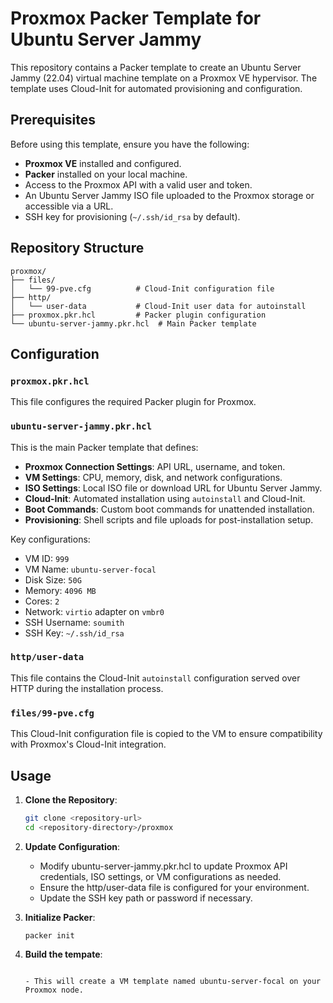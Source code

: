 # Proxmox Packer Template for Ubuntu Server Jammy

This repository contains a Packer template to create an Ubuntu Server Jammy (22.04) virtual machine template on a Proxmox VE hypervisor. The template uses Cloud-Init for automated provisioning and configuration.

## Prerequisites

Before using this template, ensure you have the following:

- **Proxmox VE** installed and configured.
- **Packer** installed on your local machine.
- Access to the Proxmox API with a valid user and token.
- An Ubuntu Server Jammy ISO file uploaded to the Proxmox storage or accessible via a URL.
- SSH key for provisioning (`~/.ssh/id_rsa` by default).

## Repository Structure

```
proxmox/
├── files/
│   └── 99-pve.cfg          # Cloud-Init configuration file
├── http/
│   └── user-data           # Cloud-Init user data for autoinstall
├── proxmox.pkr.hcl         # Packer plugin configuration
└── ubuntu-server-jammy.pkr.hcl  # Main Packer template
```


## Configuration

### `proxmox.pkr.hcl`

This file configures the required Packer plugin for Proxmox.

### `ubuntu-server-jammy.pkr.hcl`

This is the main Packer template that defines:

- **Proxmox Connection Settings**: API URL, username, and token.
- **VM Settings**: CPU, memory, disk, and network configurations.
- **ISO Settings**: Local ISO file or download URL for Ubuntu Server Jammy.
- **Cloud-Init**: Automated installation using `autoinstall` and Cloud-Init.
- **Boot Commands**: Custom boot commands for unattended installation.
- **Provisioning**: Shell scripts and file uploads for post-installation setup.

Key configurations:

- VM ID: `999`
- VM Name: `ubuntu-server-focal`
- Disk Size: `50G`
- Memory: `4096 MB`
- Cores: `2`
- Network: `virtio` adapter on `vmbr0`
- SSH Username: `soumith`
- SSH Key: `~/.ssh/id_rsa`

### `http/user-data`

This file contains the Cloud-Init `autoinstall` configuration served over HTTP during the installation process.

### `files/99-pve.cfg`

This Cloud-Init configuration file is copied to the VM to ensure compatibility with Proxmox's Cloud-Init integration.

## Usage

1. **Clone the Repository**:

   ```bash
   git clone <repository-url>
   cd <repository-directory>/proxmox

2. **Update Configuration**:

    - Modify ubuntu-server-jammy.pkr.hcl to update Proxmox API credentials, ISO settings, or VM configurations as needed.
    - Ensure the http/user-data file is configured for your environment.
    - Update the SSH key path or password if necessary.

3. **Initialize Packer**:

    ```packer init```

4. **Build the tempate**:

    ```packer build ubuntu-server-jammy.pkr.hcl

    - This will create a VM template named ubuntu-server-focal on your Proxmox node.


